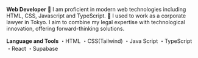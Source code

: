 **Web Developer**
🌱 I am proficient in modern web technologies including HTML, CSS, Javascript and TypeScript.
👀 I used to work as a corporate lawyer in Tokyo. I aim to combine my legal expertise with technological innovation, offering forward-thinking solutions.

**Language and Tools**
・HTML
・CSS(Tailwind)
・Java Script
・TypeScript
・React
・Supabase
